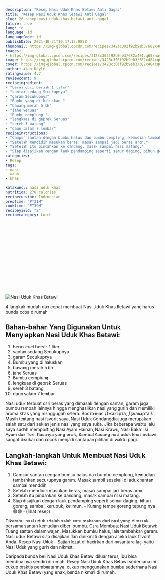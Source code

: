 ```yaml
---
description: "Resep Nasi Uduk Khas Betawi Anti Gagal"
title: "Resep Nasi Uduk Khas Betawi Anti Gagal"
slug: 26-resep-nasi-uduk-khas-betawi-anti-gagal
future: true
lang: id
language: id
languageCode: id
publishDate: 2021-10-31T10:17:15.085Z 
thumbnail: https://img-global.cpcdn.com/recipes/3423c302f92b9eb3/682x484cq65/nasi-uduk-khas-betawi-foto-resep-utama.png
images:
- https://img-global.cpcdn.com/recipes/3423c302f92b9eb3/682x484cq65/nasi-uduk-khas-betawi-foto-resep-utama.png
image: https://img-global.cpcdn.com/recipes/3423c302f92b9eb3/682x484cq65/nasi-uduk-khas-betawi-foto-resep-utama.png
cover: https://img-global.cpcdn.com/recipes/3423c302f92b9eb3/682x484cq65/nasi-uduk-khas-betawi-foto-resep-utama.png
author: Alan Doyle
ratingvalue: 4.7
reviewcount: 9
recipeingredient:
- "beras cuci bersih 1 liter"
- "santan sedang Secukupnya"
- "garam Secukupnya"
- "Bumbu yang di haluskan "
- "bawang merah 5 bh"
- "jahe Seruas"
- "Bumbu cemplung "
- "lengkuas di geprek Seruas"
- "sereh 3 batang"
- "daun salam 7 lembar"
recipeinstructions:
- "Campur santan dengan bumbu halus dan bumbu cemplung, kemudian tambahkan secukupnya garam. Masak sambil sesekali di aduk santan sampai menddih."
- "Setelah mendidih masukan beras, masak sampai jadi beras aron."
- "Setelah itu pindahkan ke dandang, masak sampai nasi matang."
- "Siap disajikan dengan lauk pendamping seperti semur daging, bihun goreng, sambal, kerupuk, ketimun.  Kurang tempe goreng tepung nya 😅😅           (lihat resep)"
categories:
- Resep
tags:
- nasi
- uduk
- khas

katakunci: nasi uduk khas 
nutrition: 278 calories
recipecuisine: Indonesian
preptime: "PT31M"
cooktime: "PT39M"
recipeyield: "2"
recipecategory: Lunch


     
    
    
    
    
    
    
    
    
    
    
      
    
---
```



![Nasi Uduk Khas Betawi](https://img-global.cpcdn.com/recipes/3423c302f92b9eb3/682x484cq65/nasi-uduk-khas-betawi-foto-resep-utama.png)

4 langkah mudah dan cepat membuat  Nasi Uduk Khas Betawi yang harus bunda coba dirumah

<!--inarticleads1-->

## Bahan-bahan Yang Digunakan Untuk Menyiapkan Nasi Uduk Khas Betawi:

1. beras cuci bersih 1 liter
1. santan sedang Secukupnya
1. garam Secukupnya
1. Bumbu yang di haluskan 
1. bawang merah 5 bh
1. jahe Seruas
1. Bumbu cemplung 
1. lengkuas di geprek Seruas
1. sereh 3 batang
1. daun salam 7 lembar

Nasi uduk terbuat dari beras yang dimasak dengan santan, garam juga bumbu rempah lainnya hingga menghasilkan nasi yang gurih dan memiliki aroma khas yang menggugah selera. Восточная Джакарта, Джакарта /. Masih tentang nasi favorit saya, Nasi Uduk Gondangdia juga merupakan salah satu dari sekian jenis nasi yang saya suka. Jika beberapa waktu lalu saya sudah memposting Nasi Ayam Hainan, Nasi Krawu, Nasi Bakar Isi Ayam dan Teri. Rasanya yang enak, Sambal Kacang nasi uduk khas betawi sangat disukai dan cocok menjadi santapan pilihan di waktu pagi. 

<!--inarticleads2-->

## Langkah-langkah Untuk Membuat Nasi Uduk Khas Betawi:

1. Campur santan dengan bumbu halus dan bumbu cemplung, kemudian tambahkan secukupnya garam. Masak sambil sesekali di aduk santan sampai menddih.
1. Setelah mendidih masukan beras, masak sampai jadi beras aron.
1. Setelah itu pindahkan ke dandang, masak sampai nasi matang.
1. Siap disajikan dengan lauk pendamping seperti semur daging, bihun goreng, sambal, kerupuk, ketimun.  - Kurang tempe goreng tepung nya 😅😅 -           (lihat resep)


Diketahui nasi uduk adalah salah satu makanan dari nasi yang dimasak bersama santan kemudian diberi bumbu. Cara Membuat Nasi Uduk Betawi: Tuang santan dalam wajan. Masukkan bumbu halus, lalu tambahkan garam. Nasi uduk Betawi siap disajikan dan dinikmati dengan aneka lauk favorit Anda. Resep Nasi Uduk - Sajian lezat di hadirkan dari nusantara lagi yaitu Nasi Uduk yang gurih dan nikmat. 

Daripada bunda beli  Nasi Uduk Khas Betawi  diluar terus, ibu  bisa membuatnya sendiri dirumah. Resep  Nasi Uduk Khas Betawi  sederhana ini cukup praktis pembuatannya, cukup menggunakan bumbu sederhana  Nasi Uduk Khas Betawi  yang enak, bunda nikmati di rumah.
